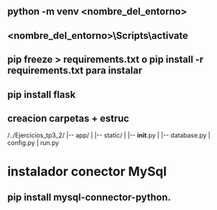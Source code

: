 ## python -m venv <nombre_del_entorno>

## <nombre_del_entorno>\Scripts\activate

## pip freeze > requirements.txt o pip install -r requirements.txt para instalar

## pip install flask 

## creacion carpetas + estruc
/../Ejercicios_tp3_2/
|-- app/
| |-- static/
| |-- __init__.py
| |-- database.py
| config.py
| run.py

# instalador conector MySql

## pip install mysql-connector-python.